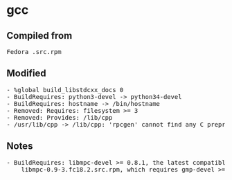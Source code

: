 # gcc

## Compiled from
<pre>Fedora .src.rpm</pre>

## Modified
<pre>
- %global build_libstdcxx_docs 0
- BuildRequires: python3-devel -> python34-devel
- BuildRequires: hostname -> /bin/hostname
- Removed: Requires: filesystem >= 3
- Removed: Provides: /lib/cpp
- /usr/lib/cpp -> /lib/cpp: 'rpcgen' cannot find any C preprocessor (cpp)
</pre>

## Notes
<pre>
- BuildRequires: libmpc-devel >= 0.8.1, the latest compatible version is:
	libmpc-0.9-3.fc18.2.src.rpm, which requires gmp-devel >= 4.3.2, mpfr-devel >= 2.4.2
</pre>
